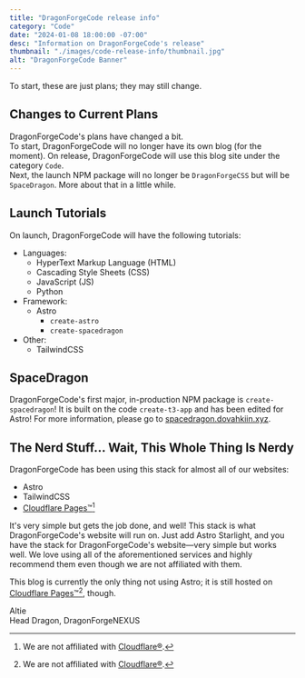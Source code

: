 ```yaml
---
title: "DragonForgeCode release info"
category: "Code"
date: "2024-01-08 18:00:00 -07:00"
desc: "Information on DragonForgeCode's release"
thumbnail: "./images/code-release-info/thumbnail.jpg"
alt: "DragonForgeCode Banner"
---
```

To start, these are just plans; they may still change.

## Changes to Current Plans
DragonForgeCode's plans have changed a bit.  
To start, DragonForgeCode will no longer have its own blog (for the moment). On release, DragonForgeCode will use this blog site under the category `Code`.  
Next, the launch NPM package will no longer be `DragonForgeCSS` but will be `SpaceDragon`. More about that in a little while.

## Launch Tutorials
On launch, DragonForgeCode will have the following tutorials:
* Languages:
  * HyperText Markup Language (HTML)
  * Cascading Style Sheets (CSS)
  * JavaScript (JS)
  * Python
* Framework:
  * Astro
    * `create-astro`
    * `create-spacedragon`
* Other:
  * TailwindCSS

## SpaceDragon
DragonForgeCode's first major, in-production NPM package is `create-spacedragon`! It is built on the code `create-t3-app` and has been edited for Astro! For more information, please go to [spacedragon.dovahkiin.xyz](https://spacedragon.dovahkiin.xyz).

## The Nerd Stuff... Wait, This Whole Thing Is Nerdy
DragonForgeCode has been using this stack for almost all of our websites:
* Astro
* TailwindCSS
* [Cloudflare Pages™](https://pages.cloudflare.com/)[^1]

It's very simple but gets the job done, and well! This stack is what DragonForgeCode's website will run on. Just add Astro Starlight, and you have the stack for DragonForgeCode's website—very simple but works well. We love using all of the aforementioned services and highly recommend them even though we are not affiliated with them.

This blog is currently the only thing not using Astro; it is still hosted on [Cloudflare Pages™](https://pages.cloudflare.com/)[^1], though.

Altie  
Head Dragon, DragonForgeNEXUS
[^1]: We are not affiliated with [Cloudflare®](https://www.cloudflare.com).
